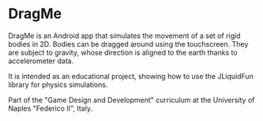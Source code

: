 # DragMe

DragMe is an Android app that simulates the movement of a set of rigid bodies in 2D.
Bodies can be dragged around using the touchscreen.
They are subject to gravity, whose direction is aligned to the earth thanks to accelerometer data.

It is intended as an educational project, showing how to use the JLiquidFun library for
physics simulations.

Part of the "Game Design and Development" curriculum at the University of Naples "Federico II", Italy.
